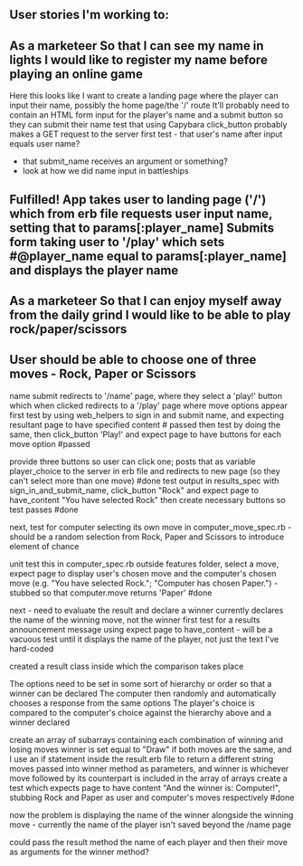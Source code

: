 User stories I'm working to:
--------------------------
As a marketeer
So that I can see my name in lights
I would like to register my name before playing an online game
--------------------------

Here this looks like I want to create a landing page where the player can input their name, possibly the home page/the '/' route
It'll probably need to contain an HTML form input for the player's name and a submit button so they can submit their name
test that using Capybara click_button
probably makes a GET request to the server
first test - that user's name after input equals user name?
 - that submit_name receives an argument or something?
 - look at how we did name input in battleships

Fulfilled! App takes user to landing page ('/') which from erb file requests user input name, setting that to params[:player_name]
Submits form taking user to '/play' which sets #@player_name equal to params[:player_name] and displays the player name
--------------------------
As a marketeer
So that I can enjoy myself away from the daily grind
I would like to be able to play rock/paper/scissors
--------------------------

## User should be able to choose one of three moves - Rock, Paper or Scissors

name submit redirects to '/name' page, where they select a 'play!' button which when clicked redirects to a '/play' page where move options appear
first test by using web_helpers to sign in and submit name, and expecting resultant page to have specified content # passed
then test by doing the same, then click_button 'Play!' and expect page to have buttons for each move option #passed

provide three buttons so user can click one; posts that as variable player_choice to the server in erb file and redirects to new page (so they can't select more than one move) #done
test output in results_spec with sign_in_and_submit_name, click_button "Rock" and expect page to have_content "You have selected Rock"
then create necessary buttons so test passes #done

next, test for computer selecting its own move in computer_move_spec.rb - should be a random selection from Rock, Paper and Scissors to introduce element of chance

unit test this in computer_spec.rb outside features folder, select a move, expect page to display user's chosen move and the computer's chosen move (e.g. "You have selected Rock."; "Computer has chosen Paper.") - stubbed so that computer.move returns 'Paper' #done

next - need to evaluate the result and declare a winner
currently declares the name of the winning move, not the winner
first test for a results announcement message using expect page to have_content - will be a vacuous test until it displays the name of the player, not just the text I've hard-coded

created a result class inside which the comparison takes place

The options need to be set in some sort of hierarchy or order so that a winner can be declared
The computer then randomly and automatically chooses a response from the same options
The player's choice is compared to the computer's choice against the hierarchy above and a winner declared

create an array of subarrays containing each combination of winning and losing moves
winner is set equal to "Draw" if both moves are the same, and I use an if statement inside the result.erb file to return a different string
moves passed into winner method as parameters, and winner is whichever move followed by its counterpart is included in the array of arrays
create a test which expects page to have content "And the winner is: Computer!", stubbing Rock and Paper as user and computer's moves respectively #done

now the problem is displaying the name of the winner alongside the winning move - currently the name of the player isn't saved beyond the /name page

could pass the result method the name of each player and then their move as arguments for the winner method?
